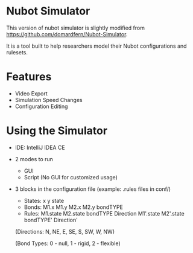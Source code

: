 # Nubot Simulator
This version of nubot simulator is slightly modified from https://github.com/domardfern/Nubot-Simulator.

It is a tool built to help researchers model their Nubot configurations and rulesets.

# Features
* Video Export
* Simulation Speed Changes
* Configuration Editing

# Using the Simulator
* IDE: IntelliJ IDEA CE
* 2 modes to run
    * GUI
    * Script (No GUI for customized usage)
* 3 blocks in the configuration file (example: .rules files in conf/)
    * States: x y state
    * Bonds: M1.x M1.y M2.x M2.y bondTYPE
    * Rules: M1.state M2.state bondTYPE Direction M1'.state M2'.state bondTYPE' Direction'
    
    (Directions: N, NE, E, SE, S, SW, W, NW)
    
    (Bond Types: 0 - null, 1 - rigid, 2 - flexible)
